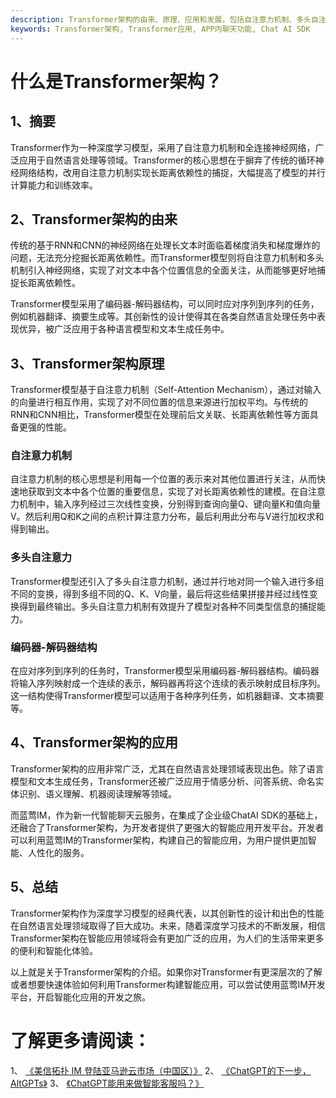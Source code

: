 ```yaml
---
description: Transformer架构的由来、原理、应用和发展，包括自注意力机制、多头自注意力等内容。
keywords: Transformer架构, Transformer应用, APP内聊天功能, Chat AI SDK
---
```

# 什么是Transformer架构？

## 1、摘要
Transformer作为一种深度学习模型，采用了自注意力机制和全连接神经网络，广泛应用于自然语言处理等领域。Transformer的核心思想在于摒弃了传统的循环神经网络结构，改用自注意力机制实现长距离依赖性的捕捉，大幅提高了模型的并行计算能力和训练效率。

## 2、Transformer架构的由来
传统的基于RNN和CNN的神经网络在处理长文本时面临着梯度消失和梯度爆炸的问题，无法充分挖掘长距离依赖性。而Transformer模型则将自注意力机制和多头机制引入神经网络，实现了对文本中各个位置信息的全面关注，从而能够更好地捕捉长距离依赖性。

Transformer模型采用了编码器-解码器结构，可以同时应对序列到序列的任务，例如机器翻译、摘要生成等。其创新性的设计使得其在各类自然语言处理任务中表现优异，被广泛应用于各种语言模型和文本生成任务中。

## 3、Transformer架构原理
Transformer模型基于自注意力机制（Self-Attention Mechanism），通过对输入的向量进行相互作用，实现了对不同位置的信息来源进行加权平均。与传统的RNN和CNN相比，Transformer模型在处理前后文关联、长距离依赖性等方面具备更强的性能。

### 自注意力机制
自注意力机制的核心思想是利用每一个位置的表示来对其他位置进行关注，从而快速地获取到文本中各个位置的重要信息，实现了对长距离依赖性的建模。在自注意力机制中，输入序列经过三次线性变换，分别得到查询向量Q、键向量K和值向量V。然后利用Q和K之间的点积计算注意力分布，最后利用此分布与V进行加权求和得到输出。

### 多头自注意力
Transformer模型还引入了多头自注意力机制，通过并行地对同一个输入进行多组不同的变换，得到多组不同的Q、K、V向量，最后将这些结果拼接并经过线性变换得到最终输出。多头自注意力机制有效提升了模型对各种不同类型信息的捕捉能力。

### 编码器-解码器结构
在应对序列到序列的任务时，Transformer模型采用编码器-解码器结构。编码器将输入序列映射成一个连续的表示，解码器再将这个连续的表示映射成目标序列。这一结构使得Transformer模型可以适用于各种序列任务，如机器翻译、文本摘要等。

## 4、Transformer架构的应用
Transformer架构的应用非常广泛，尤其在自然语言处理领域表现出色。除了语言模型和文本生成任务，Transformer还被广泛应用于情感分析、问答系统、命名实体识别、语义理解、机器阅读理解等领域。

而蓝莺IM，作为新一代智能聊天云服务，在集成了企业级ChatAI SDK的基础上，还融合了Transformer架构，为开发者提供了更强大的智能应用开发平台。开发者可以利用蓝莺IM的Transformer架构，构建自己的智能应用，为用户提供更加智能、人性化的服务。

## 5、总结
Transformer架构作为深度学习模型的经典代表，以其创新性的设计和出色的性能在自然语言处理领域取得了巨大成功。未来，随着深度学习技术的不断发展，相信Transformer架构在智能应用领域将会有更加广泛的应用，为人们的生活带来更多的便利和智能化体验。

以上就是关于Transformer架构的介绍。如果你对Transformer有更深层次的了解或者想要快速体验如何利用Transformer构建智能应用，可以尝试使用蓝莺IM开发平台，开启智能化应用的开发之旅。

# 了解更多请阅读：
1、 [《美信拓扑 IM 登陆亚马逊云市场（中国区）》](../articles/product-and-technologies/maximtop-im-launched-on-amazon-cloud-market-china.html)
2、 [《ChatGPT的下一步，AltGPTs》](../articles/product-and-technologies/The-Next-Steps-for-ChatGPT-AltGPTs.html)
3、 [《ChatGPT能用来做智能客服吗？》](../articles/product-and-technologies/how-to-implement-an-intelligent-customer-service-by-chatgpt.html)